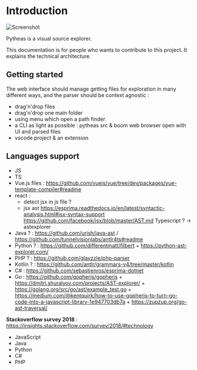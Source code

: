 # Introduction

![Screenshot](/pytheas/contributors-documentation/screenshot.png)

Pytheas is a visual source explorer.

This documentation is for people who wants to contribute to this project. It explains the technical architecture.

## Getting started

The web interface should manage getting files for exploration in many different ways, and the parser should be context agnostic :

-   drag'n'drop files
-   drag'n'drop one main folder
-   using menu which open a path finder
-   a CLI as light as possible : pytheas src & boom web browser open with UI and parsed files
-   vscode project & an extension

## Languages support

-   JS
-   TS
-   Vue.js files : https://github.com/vuejs/vue/tree/dev/packages/vue-template-compiler#readme
-   react :
    -   detect jsx in js file ?
    -   jsx ast
        https://esprima.readthedocs.io/en/latest/syntactic-analysis.html#jsx-syntax-support
        https://github.com/facebook/jsx/blob/master/AST.md
        Typescript ? -> astexplorer
-   Java ? : https://github.com/urish/java-ast / https://github.com/tunnelvisionlabs/antlr4ts#readme
-   Python ? : https://github.com/differentmatt/filbert + https://python-ast-explorer.com/
-   PHP ? : https://github.com/glayzzle/php-parser
-   Kotlin ? : https://github.com/antlr/grammars-v4/tree/master/kotlin
-   C# : https://github.com/sebastienros/esprima-dotnet
-   Go : https://github.com/gopherjs/gopherjs + https://dmitri.shuralyov.com/projects/AST-explorer/ + https://golang.org/src/go/ast/example_test.go + https://medium.com/@kentquirk/how-to-use-gopherjs-to-turn-go-code-into-a-javascript-library-1e947703db7a + https://zupzup.org/go-ast-traversal/

**Stackoverflow survey 2018** : https://insights.stackoverflow.com/survey/2018/#technology

-   JavaScript
-   Java
-   Python
-   C#
-   PHP
